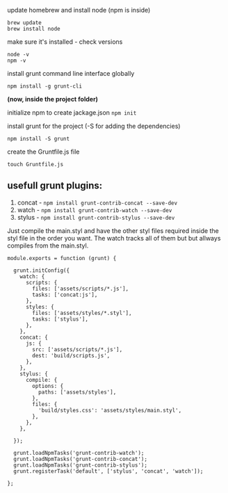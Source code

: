 update homebrew and install node (npm is inside)
```
brew update
brew install node
```

make sure it's installed - check versions
```
node -v
npm -v
```

install grunt command line interface globally
```
npm install -g grunt-cli
```

**(now, inside the project folder)**

initialize npm to create jackage.json
``npm init``

install grunt for the project (-S for adding the dependencies)

``npm install -S grunt``

create the Gruntfile.js file

``touch Gruntfile.js``


## usefull grunt plugins:
1. concat - ``npm install grunt-contrib-concat --save-dev``
2. watch - ``npm install grunt-contrib-watch --save-dev``
3. stylus - ``npm install grunt-contrib-stylus --save-dev``


Just compile the main.styl and have the other styl files required inside the styl file in the order you want.
The watch tracks all of them but but allways compiles from the main.styl.

```
module.exports = function (grunt) {

  grunt.initConfig({
    watch: {
      scripts: {
        files: ['assets/scripts/*.js'],
        tasks: ['concat:js'],
      },
      styles: {
        files: ['assets/styles/*.styl'],
        tasks: ['stylus'],
      },
    },
    concat: {
      js: {
        src: ['assets/scripts/*.js'],
        dest: 'build/scripts.js',
      },
    },
    stylus: {
      compile: {
        options: {
          paths: ['assets/styles'],
        },
        files: {
          'build/styles.css': 'assets/styles/main.styl',
        },
      },
    },

  });

  grunt.loadNpmTasks('grunt-contrib-watch');
  grunt.loadNpmTasks('grunt-contrib-concat');
  grunt.loadNpmTasks('grunt-contrib-stylus');
  grunt.registerTask('default', ['stylus', 'concat', 'watch']);

};
```

